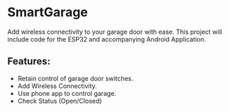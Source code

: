 # SmartGarage
Add wireless connectivity to your garage door with ease. This project will include code for the ESP32 and accompanying Android Application.

## Features:
* Retain control of garage door switches.
* Add Wireless Connectivity.
* Use phone app to control garage.
* Check Status (Open/Closed)
